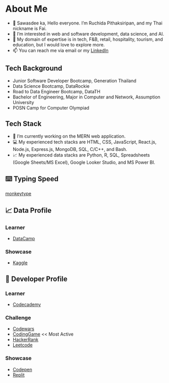 # About Me
- 👋 Sawasdee ka, Hello everyone. I’m Ruchida Pithaksiripan, and my Thai nickname is Fai.
- 👀 I’m interested in web and software development, data science, and AI.
- 💞️ My domain of expertise is in tech, F&B, retail, hospitality, tourism, and education, but I would love to explore more.
- 📫 You can reach me via email or my [LinkedIn](https://www.linkedin.com/in/rpithaksiripan/)

## Tech Background
- Junior Software Developer Bootcamp, Generation Thailand
- Data Science Bootcamp, DataRockie
- Road to Data Engineer Bootcamp, DataTH
- Bachelor of Engineering, Major in Computer and Network, Assumption University
- POSN Camp for Computer Olympiad

## Tech Stack
- 🌱 I’m currently working on the MERN web application. 
- 💻 My experienced tech stacks are HTML, CSS, JavaScript, React.js, Node.js, Express.js, MongoDB, SQL, C/C++, and Bash.
- 📈 My experienced data stacks are Python, R, SQL, Spreadsheets (Google Sheets/MS Excel), Google Looker Studio, and MS Power BI.

## ⌨️ Typing Speed
[monkeytype](https://monkeytype.com/profile/Ruchida)

## 📈 Data Profile
### Learner
- [DataCamp](https://www.datacamp.com/portfolio/f2ai)
### Showcase
- [Kaggle](https://www.kaggle.com/ruchidapithaksiripan)

## 👾 Developer Profile
### Learner
- [Codecademy](https://www.codecademy.com/users/Ruchida/achievements)
### Challenge
- [Codewars](https://www.codewars.com/users/Fai)
- [CodingGame](https://www.codingame.com/profile/0bc9e25d02ff92c905e5869bd77154477584375) << Most Active
- [HackerRank](https://www.hackerrank.com/Ruchida)
- [Leetcode](https://leetcode.com/ruchida_pithaksiripan/)
### Showcase
- [Codepen](https://codepen.io/fai-the-decoder)
- [Replit](https://replit.com/@RuchidaPithaksi)


<!---
Fai/Fai is a ✨ special ✨ repository because its `README.md` (this file) appears on your GitHub profile.
You can click the Preview link to take a look at your changes.
--->
